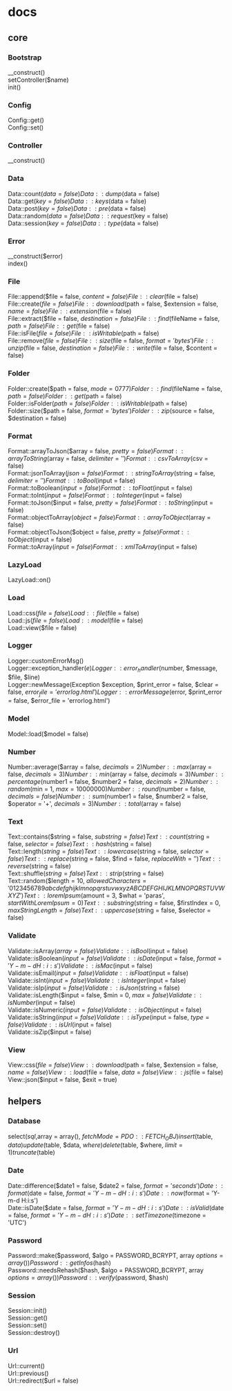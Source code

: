 # docs   
## core   
### Bootstrap   
__construct()    
setController($name)    
init()    
### Config   
Config::get()    
Config::set()    
### Controller   
__construct()    
### Data   
Data::count($data = false)    
Data::dump($data = false)    
Data::get($key = false)    
Data::keys($data = false)    
Data::post($key = false)    
Data::pre($data = false)    
Data::random($data = false)    
Data::request($key = false)    
Data::session($key = false)    
Data::type($data = false)    
### Error   
__construct($error)    
index()    
### File   
File::append($file = false, $content = false)    
File::clear($file = false)    
File::create($file = false)    
File::download($path = false, $extension = false, $name = false)    
File::extension($file = false)    
File::extract($file = false, $destination = false)    
File::find($fileName = false, $path = false)    
File::get($file = false)    
File::isFile($file = false)    
File::isWritable($path = false)    
File::remove($file = false)    
File::size($file = false, $format = 'bytes')    
File::unzip($file = false, $destination = false)    
File::write($file = false, $content = false)    
### Folder   
Folder::create($path = false, $mode = 0777)    
Folder::find($fileName = false, $path = false)    
Folder::get($path = false)    
Folder::isFolder($path = false)    
Folder::isWritable($path = false)    
Folder::size($path = false, $format = 'bytes')    
Folder::zip($source = false, $destination = false)    
### Format   
Format::arrayToJson($array = false, $pretty = false)    
Format::arrayToString($array = false, $delimiter = ' ')    
Format::csvToArray($csv = false)    
Format::jsonToArray($json = false)    
Format::stringToArray($string = false, $delimiter = ' ')    
Format::toBool($input = false)    
Format::toBoolean($input = false)    
Format::toFloat($input = false)    
Format::toInt($input = false)    
Format::toInteger($input = false)    
Format::toJson($input = false, $pretty = false)    
Format::toString($input = false)    
Format::objectToArray($object = false)    
Format::arrayToObject($array = false)    
Format::objectToJson($object = false, $pretty = false)    
Format::toObject($input = false)    
Format::toArray($input = false)    
Format::xmlToArray($input = false)    
### LazyLoad   
LazyLoad::on()    
### Load   
Load::css($file = false)    
Load::file($file = false)    
Load::js($file = false)    
Load::model($file = false)    
Load::view($file = false)    
### Logger   
Logger::customErrorMsg()    
Logger::exception_handler($e)    
Logger::error_handler($number, $message, $file, $line)    
Logger::newMessage(Exception $exception, $print_error = false, $clear = false, $error_file = 'errorlog.html')    
Logger::errorMessage($error, $print_error = false, $error_file = 'errorlog.html')    
### Model   
Model::load($model = false)    
### Number   
Number::average($array = false, $decimals = 2)    
Number::max($array = false, $decimals = 3)    
Number::min($array = false, $decimals = 3)    
Number::percentage($number1 = false, $number2 = false, $decimals = 2)    
Number::random($min = 1, $max = 10000000)    
Number::round($number = false, $decimals = false)    
Number::sum($number1 = false, $number2 = false, $operator = '+', $decimals = 3)    
Number::total($array = false)    
### Text   
Text::contains($string = false, $substring = false)    
Text::count($string = false, $selector = false)    
Text::hash($string = false)    
Text::length($string = false)    
Text::lowercase($string = false, $selector = false)    
Text::replace($string = false, $find = false, $replaceWith = '')    
Text::reverse($string = false)    
Text::shuffle($string = false)    
Text::strip($string = false)    
Text::random($length = 10, $allowedCharacters = '0123456789abcdefghijklmnopqrstuvwxyzABCDEFGHIJKLMNOPQRSTUVWXYZ')    
Text::loremIpsum($amount = 3, $what = 'paras', $startWithLoremIpsum = 0)    
Text::substring($string = false, $firstIndex = 0, $maxStringLength = false)    
Text::uppercase($string = false, $selector = false)    
### Validate   
Validate::isArray($array = false)    
Validate::isBool($input = false)    
Validate::isBoolean($input = false)    
Validate::isDate($input = false, $format = 'Y-m-d H:i:s')    
Validate::isMac($input = false)    
Validate::isEmail($input = false)    
Validate::isFloat($input = false)    
Validate::isInt($input = false)    
Validate::isInteger($input = false)    
Validate::isIp($input = false)    
Validate::isJson($string = false)    
Validate::isLength($input = false, $min = 0, $max = false)    
Validate::isNumber($input = false)    
Validate::isNumeric($input = false)    
Validate::isObject($input = false)    
Validate::isString($input = false)    
Validate::isType($input = false, $type = false)    
Validate::isUrl($input = false)    
Validate::isZip($input = false)    
### View   
View::css($file = false)    
View::download($path = false, $extension = false, $name = false)    
View::load($file = false, $data = false)    
View::js($file = false)    
View::json($input = false, $exit = true)    
## helpers   
### Database   
select($sql,$array = array(), $fetchMode = PDO::FETCH_OBJ)   
insert($table, $data)   
update($table, $data, $where)   
delete($table, $where, $limit = 1)   
truncate($table)   
### Date   
Date::difference($date1 = false, $date2 = false, $format = 'seconds')    
Date::format($date = false, $format = 'Y-m-d H:i:s')    
Date::now($format = 'Y-m-d H:i:s')    
Date::isDate($date = false, $format = 'Y-m-d H:i:s')    
Date::isValid($date = false, $format = 'Y-m-d H:i:s')    
Date::setTimezone($timezone = 'UTC')    
### Password   
Password::make($password, $algo = PASSWORD_BCRYPT, array $options = array())    
Password::getInfos($hash)    
Password::needsRehash($hash, $algo = PASSWORD_BCRYPT, array $options = array())    
Password::verify($password, $hash)    
### Session   
Session::init()    
Session::get()    
Session::set()    
Session::destroy()    
### Url   
Url::current()    
Url::previous()    
Url::redirect($url = false)   
